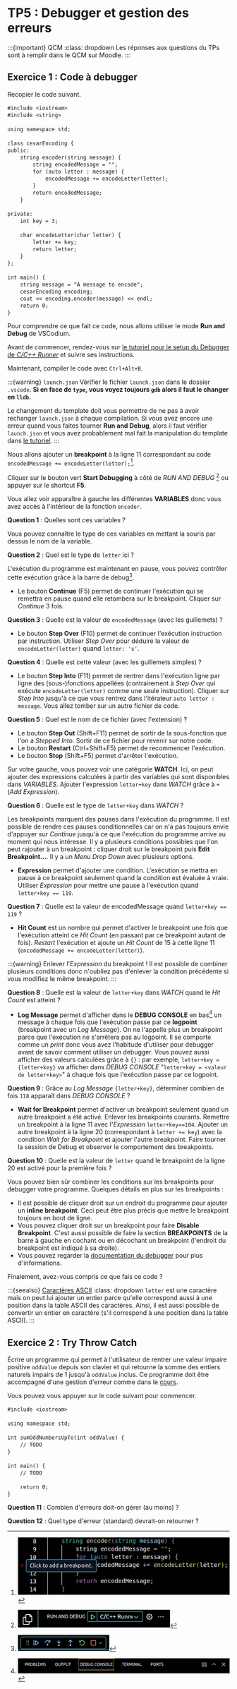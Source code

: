 # TP5 : Debugger et gestion des erreurs

:::{important} QCM
:class: dropdown
Les réponses aux questions du TPs sont à remplir dans le QCM sur Moodle.
:::

## Exercice 1 : Code à debugger

Recopier le code suivant.

```{code} cpp
#include <iostream>
#include <string>

using namespace std;

class cesarEncoding {
public:
    string encoder(string message) {
        string encodedMessage = "";
        for (auto letter : message) {
            encodedMessage += encodeLetter(letter);
        }
        return encodedMessage;
    }

private:
    int key = 3;

    char encodeLetter(char letter) {
        letter += key;
        return letter;
    }
};

int main() {
    string message = "A message to encode";
    cesarEncoding encoding;
    cout << encoding.encoder(message) << endl;
    return 0;
}
```

Pour comprendre ce que fait ce code, nous allons utiliser le mode **Run and Debug** de VSCodium.

Avant de commencer, rendez-vous sur [le tutoriel pour le setup du Debugger de *C/C++ Runner*](#vscodium-debugger) et suivre ses instructions.

Maintenant, compiler le code avec `Ctrl+Alt+B`.

:::{warning} `launch.json`
Vérifier le fichier `launch.json` dans le dossier `.vscode`. **Si en face de `type`, vous voyez toujours `gdb` alors il faut le changer en `lldb`.** 

Le changement du template doit vous permettre de ne pas à avoir rechanger `launch.json` à chaque compilation. Si vous avez encore une erreur quand vous faites tourner **Run and Debug**, alors il faut vérifier `launch.json` et vous avez probablement mal fait la manipulation du template dans [le tutoriel](#vscodium-debuuger).
:::

Nous allons ajouter un **breakpoint** à la ligne 11 correspondant au code `encodedMessage += encodeLetter(letter);`[^breakpoint].

[^breakpoint]: ![Breakpoint](../images/breakpoint.png)

Cliquer sur le bouton vert **Start Debugging** à côté de *RUN AND DEBUG* [^start_debugging] ou appuyer sur le shortcut **F5**.

[^start_debugging]: ![Start Debugging](../images/start-debugging.png)

Vous allez voir apparaître à gauche les différentes **VARIABLES** donc vous avez accès à l'intérieur de la fonction `encoder`.

**Question 1** : Quelles sont ces variables ?

Vous pouvez connaître le type de ces variables en mettant la souris par dessus le nom de la variable.

**Question 2** : Quel est le type de `letter` ici ?

L'exécution du programme est maintenant en pause, vous pouvez contrôler cette exécution grâce à la barre de debug[^debug_bar].
- Le bouton **Continue** (F5) permet de continuer l'exécution qui se remettra en pause quand elle retombera sur le breakpoint. Cliquer sur *Continue* 3 fois.

**Question 3** : Quelle est la valeur de `encodedMessage` (avec les guillemets) ?

- Le bouton **Step Over** (F10) permet de continuer l'exécution instruction par instruction. Utiliser *Step Over* pour déduire la valeur de `encodeLetter(letter)` quand `letter: 's'`. 

**Question 4** : Quelle est cette valeur (avec les guillemets simples) ?

- Le bouton **Step Into** (F11) permet de rentrer dans l'exécution ligne par ligne des (sous-)fonctions appellées (contrairement à *Step Over* qui exécute `encodeLetter(letter)` comme une seule instruction). Cliquer sur *Step Into* jusqu'à ce que vous rentrez dans l'itérateur `auto letter : message`. Vous allez tomber sur un autre fichier de code.

**Question 5** : Quel est le nom de ce fichier (avec l'extension) ?

- Le bouton **Step Out** (Shift+F11) permet de sortir de la sous-fonction que l'on a *Stepped Into*. Sortir de ce fichier pour revenir sur notre code.
- Le bouton **Restart** (Ctrl+Shift+F5) permet de recommencer l'exécution.
- Le bouton **Stop** (Shift+F5) permet d'arrêter l'exécution.

Sur votre gauche, vous pouvez voir une catégorie **WATCH**. Ici, on peut ajouter des expressions calculées à partir des variables qui sont disponibles dans *VARIABLES*. Ajouter l'expression `letter+key` dans *WATCH* grâce à `+` (*Add Expression*).

**Question 6** : Quelle est le type de `letter+key` dans *WATCH* ?

Les breakpoints marquent des pauses dans l'exécution du programme. Il est possible de rendre ces pauses conditionnelles car on n'a pas toujours envie d'appuyer sur *Continue* jusqu'à ce que l'exécution du programme arrive au moment qui nous intéresse. Il y a plusieurs conditions possibles que l'on peut rajouter à un breakpoint : cliquer droit sur le breakpoint puis **Edit Breakpoint...**. Il y a un *Menu Drop Down* avec plusieurs options.
- **Expression** permet d'ajouter une condition. L'exécution se mettra en pause à ce breakpoint seulement quand la condition est évaluée à vraie. Utiliser *Expression* pour mettre une pause à l'exécution quand `letter+key == 119`.

**Question 7** : Quelle est la valeur de encodedMessage quand `letter+key == 119` ?

- **Hit Count** est un nombre qui permet d'activer le breakpoint une fois que l'exécution atteint ce *Hit Count* (en passant par ce breakpoint autant de fois). *Restart* l'exécution et ajoute un *Hit Count* de 15 à cette ligne 11 (`encodedMessage += encodeLetter(letter)`).

:::{warning} Enlever l'*Expression* du breakpoint !
Il est possible de combiner plusieurs conditions donc n'oubliez pas d'enlever la condition précédente si vous modifiez le même breakpoint.
:::

**Question 8** : Quelle est la valeur de `letter+key` dans *WATCH* quand le *Hit Count* est atteint ?

- **Log Message** permet d'afficher dans le **DEBUG CONSOLE** en bas[^debug_console] un message à chaque fois que l'exécution passe par ce **logpoint** (breakpoint avec un *Log Message*). On ne l'appelle plus un breakpoint parce que l'exécution ne s'arrêtera pas au logpoint. Il se comporte comme un *print* donc vous avez l'habitude d'utiliser pour debugger avant de savoir comment utiliser un debugger. Vous pouvez aussi afficher des valeurs calculées grâce à `{}` : par exemple, `letter+key = {letter+key}` va afficher dans *DEBUG CONSOLE* "`letter+key = <valeur de letter+key>`" à chaque fois que l'exécution passe par ce logpoint.

**Question 9** : Grâce au *Log Message* `{letter+key}`, déterminer combien de fois `118` apparaît dans *DEBUG CONSOLE* ?

- **Wait for Breakpoint** permet d'activer un breakpoint seulement quand un autre breakpoint a été activé. Enlever les breakpoints courants. Remettre un breakpoint à la ligne 11 avec l'*Expression* `letter+key==104`. Ajouter un autre breakpoint à la ligne 20 (correspondant à `letter += key`) avec la condition *Wait for Breakpoint* et ajouter l'autre breakpoint. Faire tourner la session de Debug et observer le comportement des breakpoints.

**Question 10** : Quelle est la valeur de `letter` quand le breakpoint de la ligne 20 est activé pour la première fois ?

[^debug_bar]: ![Debug Bar](../images/debug-bar.png)

[^debug_console]: ![Debug Console](../images/debug-console.png)

Vous pouvez bien sûr combiner les conditions sur les breakpoints pour debugger votre programme. Quelques détails en plus sur les breakpoints :
- Il est possible de cliquer droit sur un endroit du programme pour ajouter un **inline breakpoint**. Ceci peut être plus précis que mettre le breakpoint toujours en bout de ligne.
- Vous pouvez cliquer droit sur un breakpoint pour faire **Disable Breakpoint**. C'est aussi possible de faire la section **BREAKPOINTS** de la barre à gauche en cochant ou en décochant un breakpoint (l'endroit du breakpoint est indiqué à sa droite).
- Vous pouvez regarder la [documentation du debugger](https://code.visualstudio.com/docs/editor/debugging) pour plus d'informations.

Finalement, avez-vous compris ce que fais ce code ?

:::{seealso} [Caractères ASCII](https://en.cppreference.com/w/cpp/language/ascii)
:class: dropdown
`letter` est une caractère mais on peut lui ajouter un entier parce qu'elle correspond aussi à une position dans la table ASCII des caractères. Ainsi, il est aussi possible de convertir un entier en caractère (s'il correspond à une position dans la table ASCII).
:::

## Exercice 2 : Try Throw Catch

Écrire un programme qui permet à l'utilisateur de rentrer une valeur impaire positive `oddValue` depuis son clavier et qui retourne la somme des entiers naturels impairs de 1 jusqu'à `oddValue` inclus. Ce programme doit être accompagné d'une gestion d'erreur comme dans le [cours](#cm5-dont-catch-everything).

Vous pouvez vous appuyer sur le code suivant pour commencer.

```{code} cpp
#include <iostream>

using namespace std;

int sumOddNumbersUpTo(int oddValue) {
    // TODO
}

int main() {
    // TODO
    
    return 0;
}
```

**Question 11** : Combien d'erreurs doit-on gérer (au moins) ?

**Question 12** : Quel type d'erreur (standard) devrait-on retourner ?
